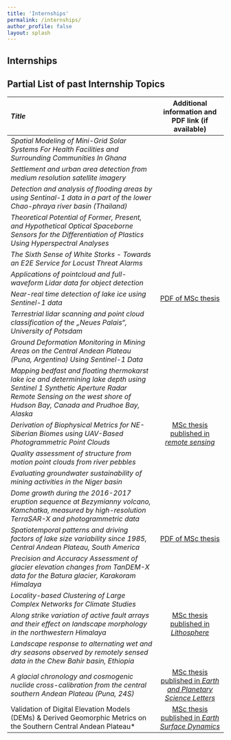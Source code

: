 ```yaml
---
title: 'Internships'
permalink: /internships/
author_profile: false
layout: splash
---
```

## Internships

## Partial List of past Internship Topics

| *Title* | Additional information and PDF link (if available) |
|:----|:---:|
| *Spatial Modeling of Mini-Grid Solar Systems For Health Facilities and Surrounding Communities In Ghana* |  |
| *Settlement and urban area detection from medium resolution satellite imagery* |  |
| *Detection and analysis of flooding areas by using Sentinal-1 data in a part of the lower Chao-phraya river basin (Thailand)* | |
| *Theoretical Potential of Former, Present, and Hypothetical Optical Spaceborne Sensors for the Differentiation of Plastics Using Hyperspectral Analyses* | |
| *The Sixth Sense of White Storks - Towards an E2E Service for Locust Threat Alarms* | |
| *Applications of pointcloud and full-waveform Lidar data for object detection* |  |
| *Near-real time detection of lake ice using Sentinel-1 data* | [PDF of MSc thesis](http://bodobookhagen.github.io/pdf/Mastersthesis_FelixKessler.pdf) |
| *Terrestrial lidar scanning and point cloud classification of the „Neues Palais“, University of Potsdam* | |
| *Ground Deformation Monitoring in Mining Areas on the Central Andean Plateau (Puna, Argentina) Using Sentinel-1 Data* | |
| *Mapping bedfast and floating thermokarst lake ice and determining lake depth using Sentinel 1 Synthetic Aperture Radar Remote Sensing on the west shore of Hudson Bay, Canada and Prudhoe Bay, Alaska* | |
| *Derivation of Biophysical Metrics for NE-Siberian Biomes using UAV-Based Photogrammetric Point Clouds* | [MSc thesis published in *remote sensing*](https://www.mdpi.com/2072-4292/11/12/1447) |
| *Quality assessment of structure from motion point clouds from river pebbles* | |
| *Evaluating groundwater sustainability of mining activities in the Niger basin*  | |
| *Dome growth during the 2016-2017 eruption sequence at Bezymianny volcano, Kamchatka, measured by high-resolution TerraSAR-X and photogrammetric data* | |
| *Spatiotemporal patterns and driving factors of lake size variability since 1985, Central Andean Plateau, South America* | [PDF of MSc thesis](http://bodobookhagen.github.io/pdf/Masterarbeit_NicolasWerner_25-11-2016.pdf) |
| *Precision and Accuracy Assessment of glacier elevation changes from TanDEM-X data for the Batura glacier, Karakoram Himalaya* | |
| *Locality-based Clustering of Large Complex Networks for Climate Studies* | |
| *Along strike variation of active fault arrays and their effect on landscape morphology in the northwestern Himalaya* | [MSc thesis published in *Lithosphere*](https://pubs.geoscienceworld.org/gsa/lithosphere/article/538472/fault-activity-tectonic-segmentation-and) |
| *Landscape response to alternating wet and dry seasons observed by remotely sensed data in the Chew Bahir basin, Ethiopia* | |
| *A glacial chronology and cosmogenic nuclide cross-calibration from the central southern Andean Plateau (Puna, 24S)* | [MSc thesis published in *Earth and Planetary Science Letters*](https://www.sciencedirect.com/science/article/abs/pii/S0012821X18304400) |
| Validation of Digital Elevation Models (DEMs) & Derived Geomorphic Metrics on the Southern Central Andean Plateau* | [MSc thesis published in *Earth Surface Dynamics*](https://www.earth-surf-dynam.net/5/211/2017/) |
